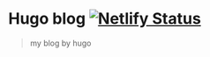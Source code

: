 # Hugo blog [![Netlify Status](https://api.netlify.com/api/v1/badges/eaf35d51-fdcd-4a99-8dee-9ab9ae7185f6/deploy-status)](https://app.netlify.com/sites/trusting-bhaskara-ec5b6a/deploys)
 
> my blog by hugo
